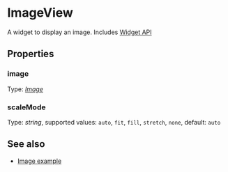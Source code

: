 ---
---
# ImageView
A widget to display an image.
Includes [Widget API](Widget.md)

## Properties
### image
Type: *[Image](../types.md#image)*

### scaleMode
Type: *string*, supported values: `auto`, `fit`, `fill`, `stretch`, `none`, default: `auto`


## See also
- [Image example](https://github.com/eclipsesource/tabris-js/blob/master/examples/image/image.js)
